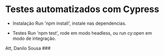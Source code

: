 # Testes automatizados com Cypress

- Instalação
Run 'npm install', instale nas dependencias.

- Testes
Run 'npm test', rode em modo headless, ou run cy:open em modo de integração.

Att,
Danilo Sousa ###